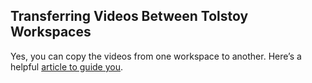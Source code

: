 ## Transferring Videos Between Tolstoy Workspaces

Yes, you can copy the videos from one workspace to another. Here’s a helpful [article to guide you](https://help.gotolstoy.com/en/articles/5985417-what-are-workspaces).
